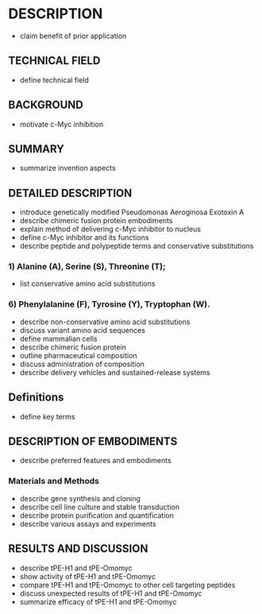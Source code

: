 # DESCRIPTION

- claim benefit of prior application

## TECHNICAL FIELD

- define technical field

## BACKGROUND

- motivate c-Myc inhibition

## SUMMARY

- summarize invention aspects

## DETAILED DESCRIPTION

- introduce genetically modified Pseudomonas Aeroginosa Exotoxin A
- describe chimeric fusion protein embodiments
- explain method of delivering c-Myc inhibitor to nucleus
- define c-Myc inhibitor and its functions
- describe peptide and polypeptide terms and conservative substitutions

### 1) Alanine (A), Serine (S), Threonine (T);

- list conservative amino acid substitutions

### 6) Phenylalanine (F), Tyrosine (Y), Tryptophan (W).

- describe non-conservative amino acid substitutions
- discuss variant amino acid sequences
- define mammalian cells
- describe chimeric fusion protein
- outline pharmaceutical composition
- discuss administration of composition
- describe delivery vehicles and sustained-release systems

## Definitions

- define key terms

## DESCRIPTION OF EMBODIMENTS

- describe preferred features and embodiments

### Materials and Methods

- describe gene synthesis and cloning
- describe cell line culture and stable transduction
- describe protein purification and quantification
- describe various assays and experiments

## RESULTS AND DISCUSSION

- describe tPE-H1 and tPE-Omomyc
- show activity of tPE-H1 and tPE-Omomyc
- compare tPE-H1 and tPE-Omomyc to other cell targeting peptides
- discuss unexpected results of tPE-H1 and tPE-Omomyc
- summarize efficacy of tPE-H1 and tPE-Omomyc

